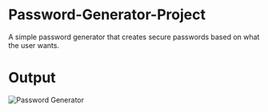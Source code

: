 # Password-Generator-Project
A simple password generator that creates secure passwords based on what the user wants.

# Output
![Password Generator](https://github.com/user-attachments/assets/bdfe8f03-1513-4885-bc4a-c4cdde473b23)
